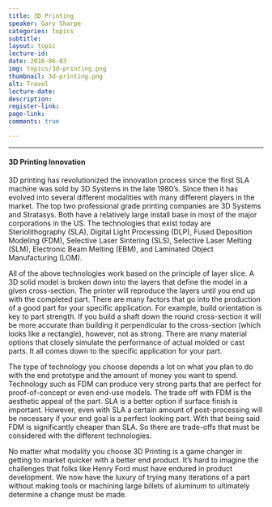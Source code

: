 ```yaml
---
title: 3D Printing
speaker: Gary Sharpe
categories: topics
subtitle: 
layout: topic
lecture-id: 
date: 2016-06-03
img: topics/3d-printing.png
thumbnail: 3d-printing.png
alt: Travel
lecture-date:
description: 
register-link:
page-link:
comments: true

---
```


<hr>

<h4>3D Printing Innovation</h4>
3D printing has revolutionized the innovation process since the first SLA machine was sold by 3D Systems in the late 1980’s. Since then it has evolved into several different modalities with many different players in the market.  The top two professional grade printing companies are 3D Systems and Stratasys.  Both have a relatively large install base in most of the major corporations in the US. The technologies that exist today are Steriolithography (SLA), Digital Light Processing (DLP), Fused Deposition Modeling (FDM), Selective Laser Sintering (SLS), Selective Laser Melting (SLM), Electronic Beam Melting (EBM), and Laminated Object Manufacturing (LOM).
 
All of the above technologies work based on the principle of layer slice.  A 3D solid model is broken down into the layers that define the model in a given cross-section.  The printer will reproduce the layers until you end up with the completed part.  There are many factors that go into the production of a good part for your specific application.  For example, build orientation is key to part strength.  If you build a shaft down the round cross-section it will be more accurate than building it perpendicular to the cross-section (which looks like a rectangle), however, not as strong.  There are many material options that closely simulate the performance of actual molded or cast parts. It all comes down to the specific application for your part.  
 
The type of technology you choose depends a lot on what you plan to do with the end prototype and the amount of money you want to spend.  Technology such as FDM can produce very strong parts that are perfect for proof-of-concept or even end-use models.  The trade off with FDM is the aesthetic appeal of the part.  SLA is a better option if surface finish is important.  However, even with SLA a certain amount of post-processing will be necessary if your end goal is a perfect looking part.  With that being said FDM is significantly cheaper than SLA.  So there are trade-offs that must be considered with the different technologies.
 
No matter what modality you choose 3D Printing is a game changer in getting to market quicker with a better end product.  It’s hard to imagine the challenges that folks like Henry Ford must have endured in product development.  We now have the luxury of trying many iterations of a part without making tools or machining large billets of aluminum to ultimately determine a change must be made.